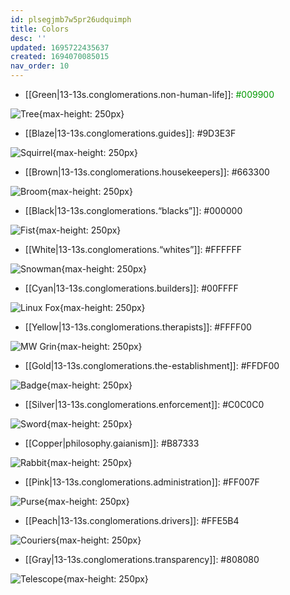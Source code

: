 ```yaml
---
id: plsegjmb7w5pr26udquimph
title: Colors
desc: ''
updated: 1695722435637
created: 1694070085015
nav_order: 10
---
```


* [[Green|13-13s.conglomerations.non-human-life]]: <span style="color: #009900">#009900</span>

![Tree](/assets/images/tree.svg){max-height: 250px}

* [[Blaze|13-13s.conglomerations.guides]]: #9D3E3F

![Squirrel](/assets/images/squirel.svg){max-height: 250px}

* [[Brown|13-13s.conglomerations.housekeepers]]: #663300

![Broom](/assets/images/broom.svg){max-height: 250px}

* [[Black|13-13s.conglomerations.“blacks”]]: #000000

![Fist](/assets/images/fist.svg){max-height: 250px}

* [[White|13-13s.conglomerations.“whites”]]: #FFFFFF

![Snowman](/assets/images/snowman.svg){max-height: 250px}

* [[Cyan|13-13s.conglomerations.builders]]: #00FFFF

![Linux Fox](/assets/images/fox.svg){max-height: 250px}

* [[Yellow|13-13s.conglomerations.therapists]]: #FFFF00

![MW Grin](/assets/images/grin.svg){max-height: 250px}

* [[Gold|13-13s.conglomerations.the-establishment]]: #FFDF00

![Badge](/assets/images/badge.svg){max-height: 250px}

* [[Silver|13-13s.conglomerations.enforcement]]: #C0C0C0

![Sword](/assets/images/sword.svg){max-height: 250px}

* [[Copper|philosophy.gaianism]]: #B87333

![Rabbit](/assets/images/rabbit.svg){max-height: 250px}

* [[Pink|13-13s.conglomerations.administration]]: #FF007F

![Purse](/assets/images/purse.svg){max-height: 250px}

* [[Peach|13-13s.conglomerations.drivers]]: #FFE5B4

![Couriers](/assets/images/courier.svg){max-height: 250px}

* [[Gray|13-13s.conglomerations.transparency]]: #808080

![Telescope](/assets/images/telescope.svg){max-height: 250px}
